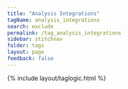 ```yaml
---
title: "Analysis Integrations"
tagName: analysis_integrations
search: exclude
permalink: /tag_analysis_integrations
sidebar: stitchnav
folder: tags
layout: page
feedback: false
---
```

{% include layout/taglogic.html %}


